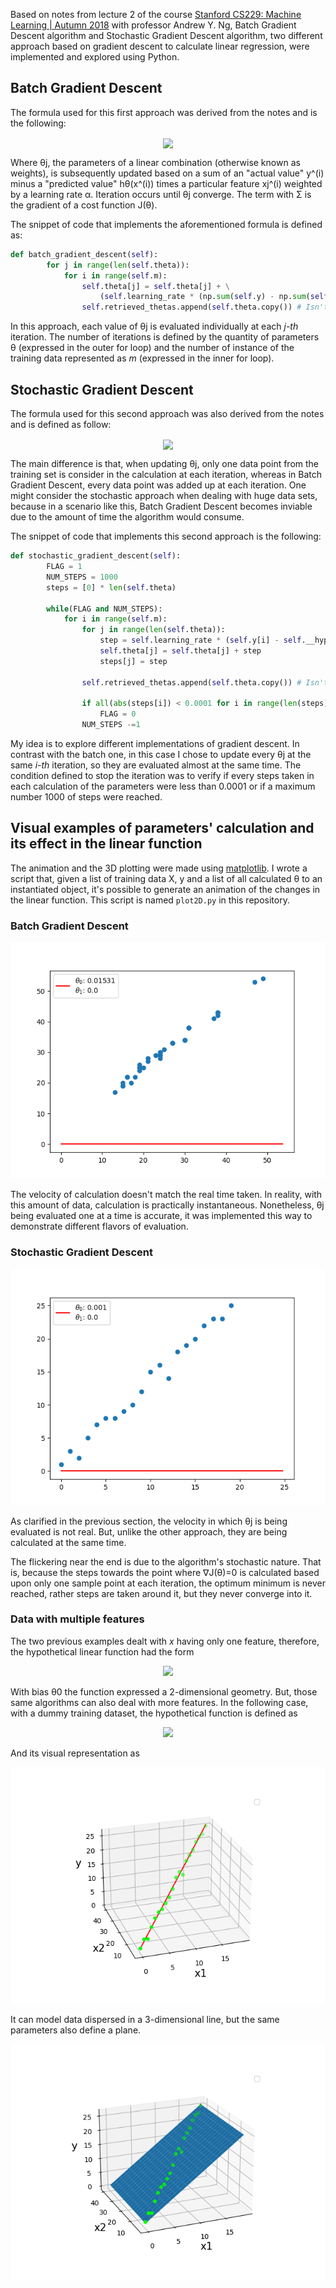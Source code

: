 Based on notes from lecture 2 of the course [Stanford CS229: Machine Learning | Autumn 2018](https://www.youtube.com/watch?v=jGwO_UgTS7I&list=PLoROMvodv4rMiGQp3WXShtMGgzqpfVfbU) with professor Andrew Y. Ng, Batch Gradient Descent algorithm and Stochastic Gradient Descent algorithm, two different approach based on gradient descent to calculate linear regression, were implemented and explored using Python.

## Batch Gradient Descent
The formula used for this first approach was derived from the notes and is the following:

<p align="center"><img align=center src="http://www.sciweavers.org/download/Tex2Img_1615042970.png"></p>

Where θj, the parameters of a linear combination (otherwise known as weights), is subsequently updated based on a sum of an "actual value" y^(i) minus a "predicted value" hθ(x^(i)) times a particular feature xj^(i) weighted by a learning rate α. Iteration occurs until θj converge. The term with Σ is the gradient of a cost function J(θ).


The snippet of code that implements the aforementioned formula is defined as:

```python
def batch_gradient_descent(self):
        for j in range(len(self.theta)):
            for i in range(self.m):
                self.theta[j] = self.theta[j] + \
                    (self.learning_rate * (np.sum(self.y) - np.sum(self.X * self.theta)) * self.X[i][j])
                self.retrieved_thetas.append(self.theta.copy()) # Isn't part of the formula
```

In this approach, each value of θj is evaluated individually at each *j-th* iteration. The number of iterations is defined by the quantity of parameters θ (expressed in the outer for loop) and the number of instance of the training data represented as *m* (expressed in the inner for loop).

## Stochastic Gradient Descent
The formula used for this second approach was also derived from the notes and is defined as follow:

<p align="center"><img align=center src="http://www.sciweavers.org/download/Tex2Img_1615044029.png"></p>

The main difference is that, when updating θj, only one data point from the training set is consider in the calculation at each iteration, whereas in Batch Gradient Descent, every data point was added up at each iteration. One might consider the stochastic approach when dealing with huge data sets, because in a scenario like this, Batch Gradient Descent becomes inviable due to the amount of time the algorithm would consume.

The snippet of code that implements this second approach is the following:

```python
def stochastic_gradient_descent(self):
        FLAG = 1
        NUM_STEPS = 1000
        steps = [0] * len(self.theta)

        while(FLAG and NUM_STEPS):
            for i in range(self.m):
                for j in range(len(self.theta)):
                    step = self.learning_rate * (self.y[i] - self.__hypothesis(self.X[i])) * self.X[i][j]
                    self.theta[j] = self.theta[j] + step
                    steps[j] = step

                self.retrieved_thetas.append(self.theta.copy()) # Isn't part of the formula

                if all(abs(steps[i]) < 0.0001 for i in range(len(steps))):
                    FLAG = 0
                NUM_STEPS -=1
```

My idea is to explore different implementations of gradient descent. In contrast with the batch one, in this case I chose to update every θj at the same *i-th* iteration, so they are evaluated almost at the same time. The condition defined to stop the iteration was to verify if every steps taken in each calculation of the parameters were less than 0.0001 or if a maximum number 1000 of steps were reached.

## Visual examples of parameters' calculation and its effect in the linear function
The animation and the 3D plotting were made using [matplotlib](https://github.com/matplotlib/matplotlib). I wrote a script that, given a list of training data X, y and a list of all calculated θ to an instantiated object, it's possible to generate an animation of the changes in the linear function. This script is named ```plot2D.py``` in this repository.

### Batch Gradient Descent
<p align=center><img src="https://github.com/andrewunifei/CS229-Machine-Learning/blob/main/Regression/Linear/Resources/batch.gif"></p>

The velocity of calculation doesn't match the real time taken. In reality, with this amount of data, calculation is practically instantaneous. Nonetheless, θj being evaluated one at a time is accurate, it was implemented this way to demonstrate different flavors of evaluation.

### Stochastic Gradient Descent
<p align=center><img src="https://github.com/andrewunifei/CS229-Machine-Learning/blob/main/Regression/Linear/Resources/stochastic.gif"></p>

As clarified in the previous section, the velocity in which θj is being evaluated is not real. But, unlike the other approach, they are being calculated at the same time.

The flickering near the end is due to the algorithm's stochastic nature. That is, because the steps towards the point where ∇J(θ)=0 is calculated based upon only one sample point at each iteration, the optimum minimum is never reached, rather steps are taken around it, but they never converge into it.

### Data with multiple features
The two previous examples dealt with *x* having only one feature, therefore, the hypothetical linear function had the form

<p align=center><img src="http://www.sciweavers.org/download/Tex2Img_1615045196.png"></p>

With bias θ0 the function expressed a 2-dimensional geometry. But, those same algorithms can also deal with more features. In the following case, with a dummy training dataset, the hypothetical function is defined as

<p align=center><img src="http://www.sciweavers.org/download/Tex2Img_1615045238.png"></p>

And its visual representation as

<p align=center><img src="https://raw.githubusercontent.com/andrewunifei/CS229-Machine-Learning/main/Regression/Linear/Resources/3d_plot.png"></p>

It can model data dispersed in a 3-dimensional line, but the same parameters also define a plane.

<p align=center><img src="https://raw.githubusercontent.com/andrewunifei/CS229-Machine-Learning/main/Regression/Linear/Resources/3d_plot2.png"></p>
